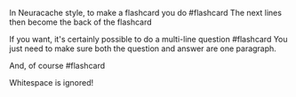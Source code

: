In Neuracache style, to make a flashcard you do #flashcard
The next lines then become the back of the flashcard
<!--ID: 1609936143196-->


If you want, it's certainly possible to
do a multi-line question #flashcard
You just need to make sure both
the question and answer are one paragraph.
<!--ID: 1609936143202-->


And, of course #flashcard


Whitespace is ignored!
<!--ID: 1609936143207-->
